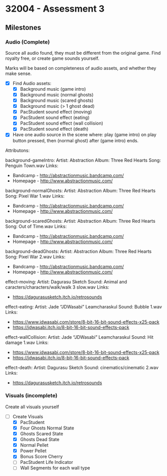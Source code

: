 # 32004 - Assessment 3

## Milestones

### Audio (Complete)
Source all audio found, they must be different from the original game. Find royalty free, or create game sounds yourself.

Marks will be based on completeness of audio assets, and whether they make sense.

- [x] Find Audio assets:
  - [x] Background music (game intro)
  - [x] Background music (normal ghosts)
  - [x] Background music (scared ghosts)
  - [x] Background music (> 1 ghost dead)
  - [x] PacStudent sound effect (moving)
  - [x] PacStudent sound effect (eating)
  - [x] PacStudent sound effect (wall collision)
  - [x] PacStudent sound effect (death)
- [x] Have one audio source in the scene where: play (game intro) on play button pressed, then (normal ghost) after (game intro) ends.

Attributons:

background-gameIntro:
Artist: Abstraction
Album: Three Red Hearts
Song: Penguin Town.wav
Links: 
- Bandcamp - http://abstractionmusic.bandcamp.com/
- Homepage - http://www.abstractionmusic.com/

background-normalGhosts:
Artist: Abstraction
Album: Three Red Hearts
Song: Pixel War 1.wav
Links: 
- Bandcamp - http://abstractionmusic.bandcamp.com/
- Homepage - http://www.abstractionmusic.com/

background-scaredGhosts:
Artist: Abstraction
Album: Three Red Hearts
Song: Out of Time.wav
Links: 
- Bandcamp - http://abstractionmusic.bandcamp.com/
- Homepage - http://www.abstractionmusic.com/

background-deadGhosts:
Artist: Abstraction
Album: Three Red Hearts
Song: Pixel War 2.wav
Links: 
- Bandcamp - http://abstractionmusic.bandcamp.com/
- Homepage - http://www.abstractionmusic.com/

effect-moving:
Artist: Dagurasu Sketch
Sound: Animal and caracters/characters/walk/walk 3 slow.wav
Links:
- https://dagurasusketch.itch.io/retrosounds

effect-eating:
Artist: Jade “JDWasabi” Leamcharaskul
Sound: Bubble 1.wav
Links:
- https://www.jdwasabi.com/store/8-bit-16-bit-sound-effects-x25-pack
- https://jdwasabi.itch.io/8-bit-16-bit-sound-effects-pack

effect-wallCollision:
Artist: Jade “JDWasabi” Leamcharaskul
Sound: Hit damage 1.wav
Links:
- https://www.jdwasabi.com/store/8-bit-16-bit-sound-effects-x25-pack
- https://jdwasabi.itch.io/8-bit-16-bit-sound-effects-pack

effect-death:
Artist: Dagurasu Sketch
Sound: cinematics/cinematic 2.wav
Links:
- https://dagurasusketch.itch.io/retrosounds

### Visuals (incomplete)
Create all visuals yourself

- [ ] Create Visuals
  - [x] PacStudent
  - [x] Four Ghosts Normal State
  - [x] Ghosts Scared State
  - [x] Ghosts Dead State
  - [x] Normal Pellet
  - [x] Power Pellet
  - [x] Bonus Score Cherry
  - [ ] PacStudent Life Indicator
  - [ ] Wall Segments for each wall type
